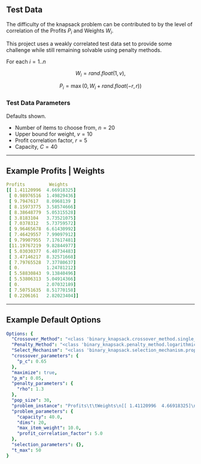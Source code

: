 
## Test Data

The difficulty of the knapsack problem can be contributed to by the level of correlation of the Profits $P_i$ and Weights $W_i$.

This project uses a weakly correlated test data set to provide some challenge while still remaining solvable using penalty methods.

For each $i=1..n$

$$W_i = rand.float(1, v),$$

$$P_i = \max(0, W_i + rand.float(-r, r))$$

### Test Data Parameters

Defaults shown.

* Number of items to choose from, $n = 20$
* Upper bound for weight, $v = 10$
* Profit correlation factor, $r = 5$
* Capacity, $C = 40$

----

## Example Profits | Weights

```yaml
Profits         Weights
[[ 1.41120996  4.66918325]
 [ 0.98976516  1.49829436]
 [ 9.7947617   8.0968139 ]
 [ 8.15973775  3.58574666]
 [ 8.38648779  5.05315528]
 [ 3.8183104   3.73521075]
 [ 7.0378312   5.73759572]
 [ 9.96465678  6.61430992]
 [ 7.46429557  7.99097912]
 [ 9.79907955  7.17617481]
 [11.19767219  9.82844977]
 [ 5.03030377  6.40734483]
 [ 3.47146217  8.32571668]
 [ 7.79765528  7.37780637]
 [ 0.          1.24781212]
 [ 5.58830843  9.13840496]
 [ 5.53806313  5.04914366]
 [ 0.          2.07032189]
 [ 7.50751635  8.51770158]
 [ 0.2206161   2.82023404]]
```

----

## Example Default Options

```yaml
Options: {
  "Crossover_Method": "<class 'binary_knapsack.crossover_method.single_point.SinglePoint'>",
  "Penalty_Method": "<class 'binary_knapsack.penalty_method.logarithmic.LogarithmicPenalty'>",
  "Select_Mechanism": "<class 'binary_knapsack.selection_mechanism.proportional.Proportional'>",
  "crossover_parameters": {
    "p_c": 0.65
  },
  "maximize": true,
  "p_m": 0.05,
  "penalty_parameters": {
    "rho": 1.3
  },
  "pop_size": 30,
  "problem_instance": "Profits\t\tWeights\n[[ 1.41120996  4.66918325]\n [ 0.98976516  1.49829436]\n [ 9.7947617   8.0968139 ]\n [ 8.15973775  3.58574666]\n [ 8.38648779  5.05315528]\n [ 3.8183104   3.73521075]\n [ 7.0378312   5.73759572]\n [ 9.96465678  6.61430992]\n [ 7.46429557  7.99097912]\n [ 9.79907955  7.17617481]\n [11.19767219  9.82844977]\n [ 5.03030377  6.40734483]\n [ 3.47146217  8.32571668]\n [ 7.79765528  7.37780637]\n [ 0.          1.24781212]\n [ 5.58830843  9.13840496]\n [ 5.53806313  5.04914366]\n [ 0.          2.07032189]\n [ 7.50751635  8.51770158]\n [ 0.2206161   2.82023404]]",
  "problem_parameters": {
    "capacity": 40.0,
    "dims": 20,
    "max_item_weight": 10.0,
    "profit_correlation_factor": 5.0
  },
  "selection_parameters": {},
  "t_max": 50
}
```
